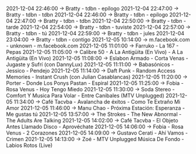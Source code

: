 2021-12-04 22:46:00 -> Bratty - tdbn - epílogo
2021-12-04 22:47:00 -> Bratty - tdbn - tdbn
2021-12-04 22:46:00 -> Bratty - tdbn - epílogo
2021-12-04 22:47:00 -> Bratty - tdbn - tdbn
2021-12-04 22:50:00 -> Bratty - tdbn - tarde
2021-12-04 22:54:00 -> Bratty - tdbn - tuviste
2021-12-04 22:57:00 -> Bratty - tdbn - tú
2021-12-04 22:59:00 -> Bratty - tdbn - jules
2021-12-04 23:04:00 -> Bratty - tdbn - contigo
2021-12-05 10:14:00 -> m.facebook.com - unknown - m.facebook.com
2021-12-05 11:01:00 -> Farruko - La 167 - Pepas
2021-12-05 11:05:00 -> Calibre 50 - A La Antigüita (En Vivo) - A La Antigüita (En Vivo)
2021-12-05 11:08:00 -> Eslabon Armado - Corta Venas - Jugaste y Sufrí (con DannyLux)
2021-12-05 11:11:00 -> Babasónicos - Jessico - Pendejo
2021-12-05 11:14:00 -> Daft Punk - Random Access Memories - Instant Crush (con Julian Casablancas)
2021-12-05 11:20:00 -> Porter - Donde Los Ponys Pastan - Espiral
2021-12-05 11:25:00 -> Fobia - Rosa Venus - Hoy Tengo Miedo
2021-12-05 11:30:00 -> Soda Stereo - Comfort Y Musica Para Volar - Entre Canibales (MTV Unplugged)
2021-12-05 11:34:00 -> Café Tacvba - Avalancha de éxitos - Como Te Extraño Mi Amor
2021-12-05 11:46:00 -> Manu Chao - Próxima Estación: Esperanza - Me gustas tú
2021-12-05 13:57:00 -> The Strokes - The New Abnormal - The Adults Are Talking
2021-12-05 14:02:00 -> Café Tacvba - El Objeto Antes Llamado Disco - Aprovéchate
2021-12-05 14:06:00 -> Fobia - Rosa Venus - 2 Corazones
2021-12-05 14:09:00 -> Gustavo Cerati - Ahí Vamos - Crimen
2021-12-05 14:13:00 -> Zoé - MTV Unplugged Música De Fondo - Labios Rotos (Live)

